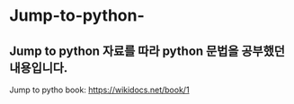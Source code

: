 # Jump-to-python-

Jump to python 자료를 따라 python 문법을 공부했던 내용입니다.
-----------------------------------------------------------
Jump to pytho book: https://wikidocs.net/book/1

